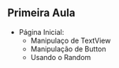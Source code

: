 

## Primeira Aula

* Página Inicial:
    * Manipulaço de TextView 
    * Manipulação de Button
    * Usando o Random

